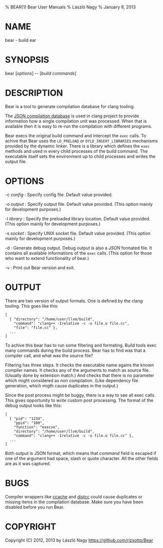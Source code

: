 % BEAR(1) Bear User Manuals
% László Nagy
% January 8, 2013

# NAME

bear - build ear

# SYNOPSIS

bear [*options*] -- [*build commands*]

# DESCRIPTION

Bear is a tool to generate compilation database for clang tooling.

The [JSON compilation database][1] is used in clang project to provide
information how a single compilation unit was processed. When that
is available then it is easy to re-run the compilation with different
programs.

Bear execs the original build command and intercept the `exec` calls.
To achive that Bear uses the `LD_PRELOAD` or `DYLD_INSERT_LIBRARIES`
mechanisms provided by the dynamic linker. There is a library which
defines the `exec` methods and used in every child processes of the
build command. The executable itself sets the environment up to child
processes and writes the output file.

# OPTIONS

-c *config*
:   Specify config file. Default value provided.

-o *output*
:   Specify output file. Default value provided.
    (This option mainly for development purposes.)

-l *library*
:   Specify the preloaded library location. Default value provided.
    (This option mainly for development purposes.)

-s *socket*
:   Specify UNIX socket file. Default value provided.
    (This option mainly for development purposes.)

-d
:   Generate debug output. Debug output is also a *JSON* formated file.
    It contains all available informations of the `exec` calls.
    (This option for those who want to extend functionality of bear.)

-v
:   Print out Bear version and exit.

# OUTPUT

There are two version of output formats. One is defined by the clang
tooling. This goes like this:

    [
      { "directory": "/home/user/llvm/build",
        "command": "clang++ -Irelative -c -o file.o file.cc",
        "file": "file.cc" },
      ...
    ]

To achive this bear has to run some filtering and formating.
Build tools exec many commands during the build process.
Bear has to find was that a compiler call, and what was the source file?

Filtering has three steps. It checks the executable name agains the
known compiler names. It checks any of the arguments to match as source
file. (Usually done by extension match.) And checks that there is no
parameter which might considered as non compilation. (Like dependency
file generation, which migth cause duplicates in the output.)

Since the post process might be buggy, there is a way to see all exec
calls. This gives opportunity to write custom post processing. The format
of the debug output looks like this:

    [
      { "pid": "1234",
        "ppid": "100",
        "function": "execve",
        "directory": "/home/user/llvm/build",
        "command": "clang++ -Irelative -c -o file.o file.cc" },
      ...
    ]

Both output is JSON format, which means that *command* field is escaped
if one of the argument had space, slash or quote character. All the other
fields are as it was captured.

# BUGS

Compiler wrappers like [ccache][2] and [distcc][3] could cause duplicates
or missing items in the compilation database. Make sure you have been disabled
before you run Bear.

# COPYRIGHT

Copyright (C) 2012, 2013 by László Nagy <https://github.com/rizsotto/Bear>

[1]: http://clang.llvm.org/docs/JSONCompilationDatabase.html
[2]: http://ccache.samba.org/
[3]: http://code.google.com/p/distcc/
